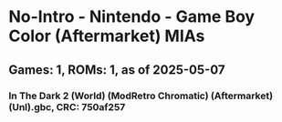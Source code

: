 # No-Intro - Nintendo - Game Boy Color (Aftermarket) MIAs
## Games: 1, ROMs: 1, as of 2025-05-07

### In The Dark 2 (World) (ModRetro Chromatic) (Aftermarket) (Unl).gbc, CRC: 750af257
